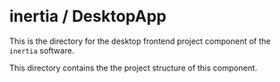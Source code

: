 # inertia / DesktopApp
This is the directory for the desktop frontend project component of the `inertia` software.

This directory contains the the project structure of this component.